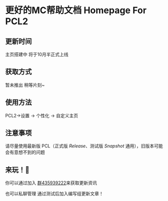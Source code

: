 # 更好的MC帮助文档 Homepage For PCL2
## 更新时间
主页搭建中 将于10月半正式上线

## 获取方式
暂未推出 稍等片刻~

## 使用方法
PCL2->设置 -> 个性化 -> 自定义主页
 
## 注意事项

请尽量使用最新版 PCL（正式版 *Release*、测试版 *Snapshot* 通用），旧版本可能会有意想不到的问题

## 来玩！👀

你可以通过加入 [群435939222](https://qm.qq.com/q/lXI1k7H7Es)来获取更新资讯

也可以私聊管理 通过测试后加入编写组更新文章！

